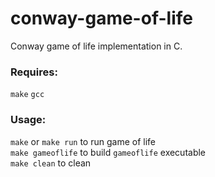 # conway-game-of-life

Conway game of life implementation in C.

### Requires:
 `make` `gcc`

### Usage:
`make` or `make run` to run game of life<br>
`make gameoflife` to build `gameoflife` executable<br>
`make clean` to clean
